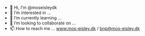- 👋 Hi, I’m @moseisleydk
- 👀 I’m interested in ...
- 🌱 I’m currently learning ...
- 💞️ I’m looking to collaborate on ...
- 📫 How to reach me ... www.mos-eisley.dk / bnp@mos-eisley.dk

<!---
moseisleydk/moseisleydk is a ✨ special ✨ repository because its `README.md` (this file) appears on your GitHub profile.
You can click the Preview link to take a look at your changes.
--->
